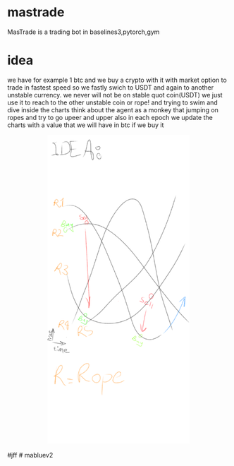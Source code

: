 # mastrade
MasTrade is a trading bot in baselines3,pytorch,gym


# idea
we have for example 1 btc
and we buy a crypto with it with market option to 
trade in fastest speed
so we fastly swich to USDT and again to another unstable currency.
we never will not be on stable quot coin(USDT)
we just use it to reach to the other unstable coin or rope!
and trying to swim and dive inside the charts
think about the agent as a monkey that jumping on ropes
and try to go upeer and upper
also in each epoch we update the charts with a value that we will 
have in btc if we buy it
<p align="center">
<img src="idea.png" data-canonical-src="idea.png" height="700" />
</p>
#jff
#   m a b l u e v 2 
 
 
